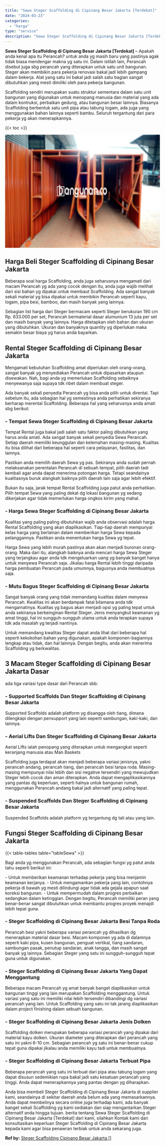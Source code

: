 ```yaml
---
title: "Sewa Steger Scaffolding di Cipinang Besar Jakarta [Terdekat]"
date: "2024-03-23"
categories: 
  - "harga"
type: "service"
description: "Sewa Steger Scaffolding di Cipinang Besar Jakarta [Terdekat]. Anda bisa membeli Steger Scaffolding di Cipinang Besar Jakarta di supplier kami, seandainya di..."
---
```


**Sewa Steger Scaffolding di Cipinang Besar Jakarta \[Terdekat\]** – Apakah anda kenal apa itu Perancah? untuk anda yg masih baru yang pastinya agak tidak biasa mendengar makna yg satu ini. Dalam istilah lain, Perancah disebut juga sbg perancah yang diterapkan untuk satu unit bangunan. Steger akan membikin para pekerja renovasi bakal jadi lebih gampang dalam bekerja. Alat yang satu ini bakal jadi salah satu bagian sangat dibutuhkan yang mesti dimiliki oleh para pekerja bangunan.

Scaffolding sendiri merupakan suatu struktur sementara dalam satu unit bangunan yang digunakan untuk menopang manusia dan material yang ada dalam kontruksi, perbaikan gedung, atau bangunan besar lainnya. Biasanya Scaffolding berbentuk satu unit pipa atau tabung logam, ada juga yang menggunakan bahan lainnya seperti bambu. Seluruh tergantung dari para pekerja yg akan menerapkannya.

{{< toc >}}

![Sewa Steger Scaffolding di Cipinang Besar Jakarta [Terdekat]](/images/sewa-scaffolding-steger-25.png)

## Harga Beli Steger Scaffolding di Cipinang Besar Jakarta

Beberapa soal harga Scaffolding, anda juga seharusnya mengamati dari macam Perancah yg ada yang cocok dengan itu, anda juga wajib melihat dari sisi bahan yg dipakai untuk membaut Scaffolding. Ada sangat banyak sekali material yg bisa dipakai untuk membikin Perancah seperti kayu, logam, pipa besi, bamboo, dan masih banyak yang lainnya.

Sebagian list harga dari Steger bermacam seperti Steger berukuran 190 cm Rp. 633.000 per set, Perancah bermaterial dasar alumunium 13 juta per set dan masih banyak yang lainnya. Harga ditetapkan oleh bahan dan ukuran yang dibutuhkan. Ukuran dan banyaknya quantity yg diperlukan maka semakin besar biaya yg harus anda bayarkan.

## Rental Steger Scaffolding di Cipinang Besar Jakarta

Mengamati kebutuhan Scaffolding amat diperlukan oleh orang-orang, sangat banyak yg menyediakan Perancah untuk dipasarkan ataupun disewakan. Nah, bagi anda yg memerlukan Scaffolding sebaiknya menyewanya saja supaya tdk ribet dalam membuat steger.

Ada banyak sekali penyedia Perancah yg bisa anda pilih untuk dirental. Tapi sebelum itu, ada sebagian hal yg semestinya anda perhatikan sekiranya berharap merental Scaffolding. Beberapa hal yang seharusnya anda amati sbg berikut:

### \- Tempat Sewa Steger Scaffolding di Cipinang Besar Jakarta

Tempat Rental juga bakal jadi salah satu faktor paling dibutuhkan yang harus anda amati. Ada sangat banyak sekali penyedia Sewa Perancah. Setiap daerah memiliki keunggulan dan kelemahan masing-masing. Kualitas itu bisa dilihat dari beberapa hal seperti cara pelayanan, fasilitas, dan lainnya.

Pastikan anda memilih daerah Sewa yg pas. Sekiranya anda sudah pernah melaksanakan perentalan Perancah di sebuah tempat, pilih daerah tadi kembali agar anda dapat menerima potongan harga. Tetapi seandainya kualitasnya buruk alangkah baiknya pilih daerah lain saja agar lebih efektif.

Bukan itu saja, jarak tempat Rental Scaffolding juga patut anda perhatikan. Pilih tempat Sewa yang paling dekat dg lokasi bangunan yg sedang dikerjakan agar tidak memerlukan harga ongkos kirim yang mahal.

### \- Harga Sewa Steger Scaffolding di Cipinang Besar Jakarta

Kualitas yang paling paling dibutuhkan wajib anda observasi adalah harga Rental Scaffolding yang akan diaplikasikan. Tiap-tiap daerah mempunyai kelas harga yang berlainan dalam memberikan harga Sewa kepada pelanggannya. Pastikan anda menentukan harga Sewa yg tepat.

Harga Sewa yang lebih murah pastinya akan akan menjadi buronan orang-orang. Maka dari itu, alangkah baiknya anda mencari harga Sewa Steger yang terjangkau agar anda tdk mengeluarkan uang yg banyak banget hanya untuk menyewa Perancah saja. Jikalau harga Rental lebih tinggi daripada harga pembuatan Perancah pada umumnya, bagusnya anda membuatnya saja.

### \- Mutu Bagus Steger Scaffolding di Cipinang Besar Jakarta

Sangat banyak orang yang tidak memandang kualitas dalam menyewa Perancah. Kwalitas ini akan berdampak fatal bilamana anda tdk mengamatinya. Kualitas yg bagus akan menjadi opsi yg paling tepat untuk anda sekiranya berkeinginan Rental Steger. Jenis menyangkut keamanan yg amat tinggi, hal ini sungguh-sungguh utama untuk anda terapkan supaya tdk ada masalah yg terjadi nantinya.

Untuk memandang kwalitas Steger dapat anda lihat dari beberapa hal seperti kekokohan bahan yang digunakan, apakah komponen-bagiannya lengkap atau tidak, dan hal lainnya. Dengan begitu, anda akan menerima Scaffolding yg berkwalitas.

## 3 Macam Steger Scaffolding di Cipinang Besar Jakarta Dasar

ada tiga variasi type dasar dari Perancah sbb:

### \- Supported Scaffolds Dan Steger Scaffolding di Cipinang Besar Jakarta

Supported Scaffolds adalah platform yg disangga oleh tiang, dimana dilengkapi dengan pensupport yang lain seperti sambungan, kaki-kaki, dan lainnya.

### \- Aerial Lifts Dan Steger Scaffolding di Cipinang Besar Jakarta

Aerial Lifts ialah penopang yang diterapkan untuk mengangkat seperti keranjang manusia atau Man Baskets

Scaffolding juga terdapat akan menjadi beberapa variasi jenisnya, yakni perancah andang, perancah tiang, dan perancah besi tanpa roda. Masing-masing mempunyai nilai lebih dan sisi negative tersendiri yang mewujudkan Steger lebih cocok dan aman diterapkan. Anda dapat mengaplikasikannya yang pantas dg keperluan, seperti halnya untuk bangunan rumah, menggunakan Perancah andang bakal jadi alternatif yang paling tepat.

### \- Suspended Scaffolds Dan Steger Scaffolding di Cipinang Besar Jakarta

Suspended Scaffolds adalah platform yg tergantung dg tali atau yang lain.

## Fungsi Steger Scaffolding di Cipinang Besar Jakarta

{{< table-tables table="tableSewa" >}}

Bagi anda yg menggunakan Perancah, ada sebagian fungsi yg patut anda tahu seperti berikut ini:

\- Untuk memberikan keamanan terhadap pekerja yang bisa menjamin keamanan kerjanya. - Untuk mengamankan pekerja yang lain, contohnya pekerja di bawah yg mesti dilindungi agar tidak ada gejala apapun saat koreksi bangunan. - Untuk mempermudah dalam progres perbaikan sedangkan dalam ketinggian. Dengan begitu, Perancah memiliki peran yang benar-benar sangat dibutuhkan untuk membantu progres proyek menajdi lebih tepat guna.

### \- Steger Scaffolding di Cipinang Besar Jakarta Besi Tanpa Roda

Perancah besi yakni beberapa variasi perancah yg dihasilkan dg menerapkan material dasar besi. Macam komponen yg ada di dalamnya seperti kaki pipa, kusen bangunan, penguat vertikal, tiang sandaran, sambungan pasak, penutup sandaran, anak tangga, dan masih sangat banyak yg lainnya. Sebagian Steger yang satu ini sungguh-sungguh tepat guna untuk digunakan.

### \- Steger Scaffolding di Cipinang Besar Jakarta Yang Dapat Menggantung

Beberapa macam Perancah yg amat banyak banget diaplikasikan untuk bangunan tinggi yang lain merupakan Scaffolding menggantung. Untuk variasi yang satu ini memiliki nilai lebih tersendiri dibandingi dg variasi perancah yang lain. Untuk Scaffolding yang satu ini tak jarang diaplikasikan dalam project finishing dalam sebuah bangunan.

### \- Steger Scaffolding di Cipinang Besar Jakarta Jenis Dolken

Scaffolding dolken merupakan beberapa variasi perancah yang dipakai dari material kayu dolken. Ukuran diameter yang diterapkan dari perancah yang satu ini yakni 6-10 cm. Sebagian perancah yg satu ini benar-benar cukup tepat guna dipakai jikalau anda memiliki kayu tadi untuk membuatnya.

### \- Steger Scaffolding di Cipinang Besar Jakarta Terbuat Pipa

Beberapa perancah yang satu ini terbuat dari pipa atau tabung logam yang dapat disusun sedemikian rupa bakal jadi satu kesatuan perancah yang tinggi. Anda dapat menerapkannya yang pantas dengan yg diharapkan.

Anda bisa membeli Steger Scaffolding di Cipinang Besar Jakarta di supplier kami, seandainya di sekitar daerah anda belum ada yang memasarkannya. Anda dapat membelinya secara online juga terhadap kami, ada banyak banget sekali Scaffolding yg kami sediakan dan siap mengantarkan Steger alternatif anda hingga tujuan. berita tentang Sewa Steger Scaffolding di Cipinang Besar Jakarta \[Terdekat\] dari kami, silahkan Kontak kami dan konsultasikan keperluan Steger Scaffolding di Cipinang Besar Jakarta kepada kami agar bisa penawran terbiak untuk anda sekarang juga.

**Ref by:** [Steger Scaffolding Cipinang Besar Jakarta []](https://id.wikipedia.org/wiki/Steger)
